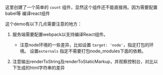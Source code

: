 这里创建了一个简单的 `count` 组件，显然这个组件还不能直接用。因为需要配置babel等
编译react组件


这个demo有以下几点需要注意的地方：

1. 服务端需要配置webpack以支持编译React组件。
    - 注意node环境的一些差异，比如设置 `target: 'node'`，指定打包的环境。 设置`externals`
    指定不需要打包node_modules下面的依赖。

2. 注意输出renderToString及renderToStaticMarkup，并观察控制台，对比以下生成的html字符串的差异
